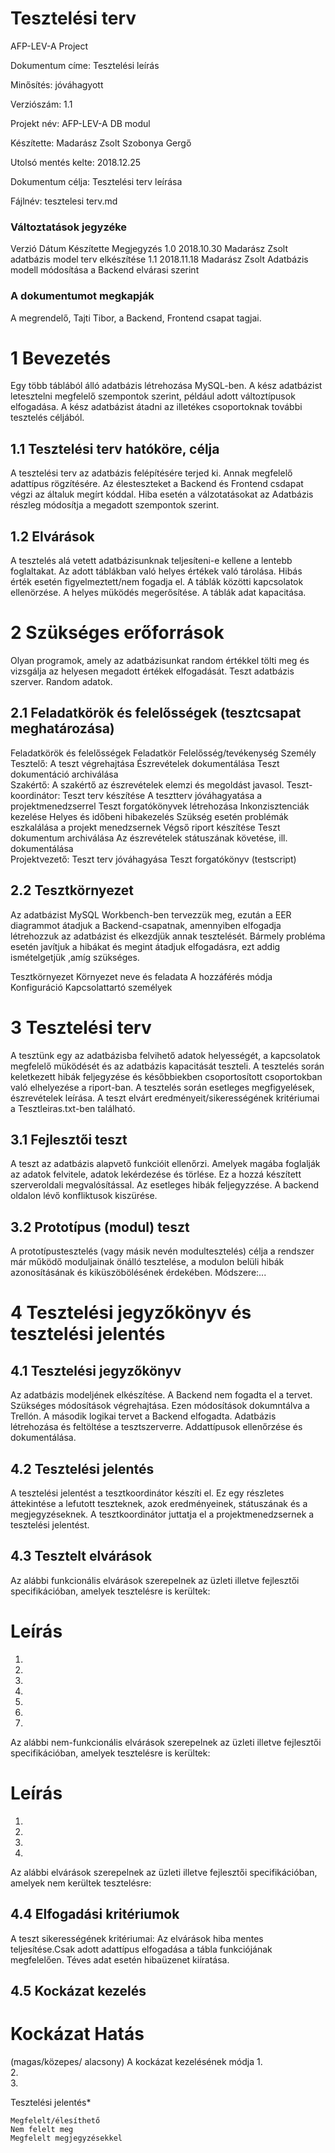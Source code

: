 # 	Tesztelési terv 

AFP-LEV-A Project

Dokumentum címe: Tesztelési leírás

Minősítés: jóváhagyott

Verziószám: 1.1

Projekt név: AFP-LEV-A DB modul

Készítette:	
		Madarász Zsolt
		Szobonya Gergő
		
Utolsó mentés kelte: 2018.12.25	

Dokumentum célja: Tesztelési terv leírása

Fájlnév:	tesztelesi terv.md


###	Változtatások jegyzéke
Verzió	Dátum	Készítette	Megjegyzés
1.0	2018.10.30 	Madarász Zsolt	 adatbázis model terv elkészítése
1.1	2018.11.18	Madarász Zsolt	Adatbázis modell módosítása a Backend elvárasi szerint
			
			
			

###	A dokumentumot megkapják
A megrendelő, Tajti Tibor, a Backend, Frontend csapat tagjai.



#	1	Bevezetés
Egy több táblából álló adatbázis létrehozása MySQL-ben. A kész adatbázist letesztelni megfelelő szempontok szerint, például adott változtípusok elfogadása. A kész adatbázist átadni az illetékes csoportoknak további tesztelés céljából.


##	1.1	Tesztelési terv hatóköre, célja 
A tesztelési terv az adatbázis felépítésére terjed ki. Annak megfelelő adattípus rögzítésére. Az élesteszteket a Backend és Frontend csdapat végzi az általuk megírt kóddal. Hiba esetén a válzotatásokat az Adatbázis részleg módosítja a megadott szempontok szerint.

##	1.2	Elvárások

A tesztelés alá vetett adatbázisunknak teljesíteni-e kellene a lentebb foglaltakat.
Az adott táblákban való helyes értékek való tárolása.
Hibás érték esetén figyelmeztett/nem fogadja el.
A táblák közötti kapcsolatok ellenörzése.
A helyes müködés megerősítése.
A táblák adat kapacitása. 

#	2	Szükséges erőforrások

Olyan programok, amely az adatbázisunkat random értékkel tölti meg és vizsgálja az helyesen megadott értékek elfogadását.
Teszt adatbázis szerver.
Random adatok.

##	2.1	Feladatkörök és felelősségek (tesztcsapat meghatározása)

Feladatkörök és felelősségek
Feladatkör	Felelősség/tevékenység	Személy
Tesztelő:		A teszt végrehajtása
	Észrevételek dokumentálása
	Teszt dokumentáció archiválása	
Szakértő:	A szakértő az észrevételek elemzi és megoldást javasol.	
Teszt-koordinátor:		Teszt terv készítése
	A tesztterv jóváhagyatása a projektmenedzserrel
	Teszt forgatókönyvek létrehozása
	Inkonzisztenciák kezelése 
	Helyes és időbeni hibakezelés 
	Szükség esetén problémák eszkalálása a projekt menedzsernek 
	Végső riport készítése
	Teszt dokumentum archiválása
	Az észrevételek státuszának követése, ill. dokumentálása	
Projektvezető:		Teszt terv jóváhagyása 
	Teszt forgatókönyv (testscript)	

##	2.2	Tesztkörnyezet
Az adatbázist MySQL Workbench-ben tervezzük meg, ezután a EER diagrammot átadjuk a Backend-csapatnak, amennyiben elfogadja létrehozzuk az adatbázist és elkezdjük annak tesztelését. Bármely probléma esetén javítjuk a hibákat és megint átadjuk elfogadásra, ezt addig ismételgetjük ,amíg szükséges.


Tesztkörnyezet
Környezet neve és feladata	A hozzáférés módja	Konfiguráció	Kapcsolattartó személyek
			
			
			
#	3	Tesztelési terv

A tesztünk egy az adatbázisba felvihető adatok helyességét, a kapcsolatok megfelelő müködését és az adatbázis kapacitását teszteli.
A tesztelés során keletkezett hibák feljegyzése és későbbiekben csoportosított csoportokban való elhelyezése a riport-ban.
A tesztelés során esetleges megfigyelések, észrevételek leírása.
A teszt elvárt eredményeit/sikerességének kritériumai a Tesztleiras.txt-ben található.

##	3.1	Fejlesztői teszt

A teszt az adatbázis alapvető funkcióit ellenőrzi.
Amelyek magába foglalják az adatok felvitele, adatok lekérdezése és törlése.
Ez a hozzá készített szerveroldali megvalósítással.
Az esetleges hibák feljegyzzése.
A backend oldalon lévő konfliktusok kiszürése.

##	3.2	Prototípus (modul) teszt

A prototípustesztelés (vagy másik nevén modultesztelés) célja a rendszer már működő moduljainak önálló tesztelése, a modulon belüli hibák azonosításának és kiküszöbölésének érdekében. Módszere:...

#	4	Tesztelési jegyzőkönyv és tesztelési jelentés
##	4.1	Tesztelési jegyzőkönyv
Az adatbázis modeljének elkészítése. A Backend nem fogadta el a tervet. Szükséges módosítások végrehajtása. Ezen módosítások dokumntálva a Trellón. A második logikai tervet a Backend elfogadta. Adatbázis létrehozása és feltöltése a tesztszerverre. Addattípusok ellenőrzése és dokumentálása.

##	4.2	Tesztelési jelentés

A tesztelési jelentést a tesztkoordinátor készíti el. Ez egy részletes áttekintése a lefutott teszteknek, azok eredményeinek, státuszának és a megjegyzéseknek.
A tesztkoordinátor juttatja el a projektmenedzsernek a tesztelési jelentést. 
##	4.3	Tesztelt elvárások 

Az alábbi funkcionális elvárások szerepelnek az üzleti illetve fejlesztői specifikációban, amelyek tesztelésre is kerültek: 

#	Leírás
1.	
2.	
3.	
4.	
5.	
6.	
7.	

Az alábbi nem-funkcionális elvárások szerepelnek az üzleti illetve fejlesztői specifikációban, amelyek tesztelésre is kerültek: 

#	Leírás
1.	
2.	
3.	
4.	

Az alábbi elvárások szerepelnek az üzleti illetve fejlesztői specifikációban, amelyek nem kerültek tesztelésre: 

##	4.4	Elfogadási kritériumok
A teszt sikerességének kritériumai: Az elvárások hiba mentes teljesítése.Csak adott adattípus elfogadása a tábla funkciójának megfelelően. Téves adat esetén hibaüzenet kiíratása.
	
##	4.5	Kockázat kezelés

#	Kockázat	Hatás
(magas/közepes/
alacsony)	A kockázat kezelésének módja
1.			
2.			
3.			

Tesztelési jelentés*




	Megfelelt/élesíthető
	Nem felelt meg
	Megfelelt megjegyzésekkel

